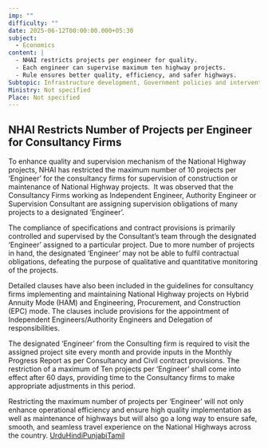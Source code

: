 ```yaml
---
imp: ""
difficulty: ""
date: 2025-06-12T00:00:00.000+05:30
subject:
  - Economics
content: |
  - NHAI restricts projects per engineer for quality.
  - Each engineer can supervise maximum ten highway projects.
  - Rule ensures better quality, efficiency, and safer highways.
Subtopic: Infrastructure development, Government policies and interventions, Public-Private Partnerships
Ministry: Not specified
Place: Not specified
---
```


## NHAI Restricts Number of Projects per Engineer for Consultancy Firms

To enhance quality and supervision mechanism of the National Highway projects, NHAI has restricted the maximum number of 10 projects per ‘Engineer’ for the consultancy firms for supervision of construction or maintenance of National Highway projects.  It was observed that the Consultancy Firms working as Independent Engineer, Authority Engineer or Supervision Consultant are assigning supervision obligations of many projects to a designated ‘Engineer’.

The compliance of specifications and contract provisions is primarily controlled and supervised by the Consultant’s team through the designated ‘Engineer’ assigned to a particular project. Due to more number of projects in hand, the designated ‘Engineer’ may not be able to fulfil contractual obligations, defeating the purpose of qualitative and quantitative monitoring of the projects.

Detailed clauses have also been included in the guidelines for consultancy firms implementing and maintaining National Highway projects on Hybrid Annuity Mode (HAM) and Engineering, Procurement, and Construction (EPC) mode. The clauses include provisions for the appointment of Independent Engineers/Authority Engineers and Delegation of responsibilities.

The designated ‘Engineer’ from the Consulting firm is required to visit the assigned project site every month and provide inputs in the Monthly Progress Report as per Consultancy and Civil contract provisions. The restriction of a maximum of Ten projects per ‘Engineer’ shall come into effect after 60 days, providing time to the Consultancy firms to make appropriate adjustments in this period.

Restricting the maximum number of projects per ‘Engineer’ will not only enhance operational efficiency and ensure high quality implementation as well as maintenance of highways but will also go a long way to ensure safe, smooth, and seamless travel experience on the National Highways across the country.
[Urdu](https://pib.gov.in/PressReleasePage.aspx?PRID=2136008)[Hindi](https://pib.gov.in/PressReleasePage.aspx?PRID=2135976)[Punjabi](https://pib.gov.in/PressReleasePage.aspx?PRID=2136163)[Tamil](https://pib.gov.in/PressReleasePage.aspx?PRID=2135994)